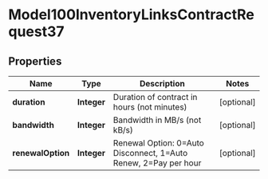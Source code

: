 
# Model100InventoryLinksContractRequest37

## Properties
Name | Type | Description | Notes
------------ | ------------- | ------------- | -------------
**duration** | **Integer** | Duration of contract in hours (not minutes) |  [optional]
**bandwidth** | **Integer** | Bandwidth in MB/s (not kB/s) |  [optional]
**renewalOption** | **Integer** | Renewal Option: 0&#x3D;Auto Disconnect, 1&#x3D;Auto Renew, 2&#x3D;Pay per hour |  [optional]



